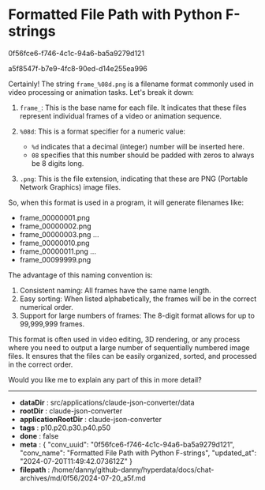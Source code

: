 # Formatted File Path with Python F-strings

0f56fce6-f746-4c1c-94a6-ba5a9279d121

a5f8547f-b7e9-4fc8-90ed-d14e255ea996

 Certainly! The string `frame_%08d.png` is a filename format commonly used in video processing or animation tasks. Let's break it down:

1. `frame_`: This is the base name for each file. It indicates that these files represent individual frames of a video or animation sequence.

2. `%08d`: This is a format specifier for a numeric value:
   - `%d` indicates that a decimal (integer) number will be inserted here.
   - `08` specifies that this number should be padded with zeros to always be 8 digits long.

3. `.png`: This is the file extension, indicating that these are PNG (Portable Network Graphics) image files.

So, when this format is used in a program, it will generate filenames like:

- frame_00000001.png
- frame_00000002.png
- frame_00000003.png
...
- frame_00000010.png
- frame_00000011.png
...
- frame_00099999.png

The advantage of this naming convention is:

1. Consistent naming: All frames have the same name length.
2. Easy sorting: When listed alphabetically, the frames will be in the correct numerical order.
3. Support for large numbers of frames: The 8-digit format allows for up to 99,999,999 frames.

This format is often used in video editing, 3D rendering, or any process where you need to output a large number of sequentially numbered image files. It ensures that the files can be easily organized, sorted, and processed in the correct order.

Would you like me to explain any part of this in more detail?

---

* **dataDir** : src/applications/claude-json-converter/data
* **rootDir** : claude-json-converter
* **applicationRootDir** : claude-json-converter
* **tags** : p10.p20.p30.p40.p50
* **done** : false
* **meta** : {
  "conv_uuid": "0f56fce6-f746-4c1c-94a6-ba5a9279d121",
  "conv_name": "Formatted File Path with Python F-strings",
  "updated_at": "2024-07-20T11:49:42.073612Z"
}
* **filepath** : /home/danny/github-danny/hyperdata/docs/chat-archives/md/0f56/2024-07-20_a5f.md